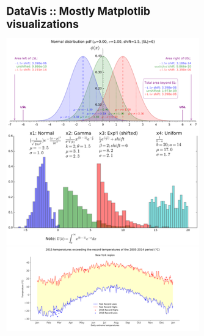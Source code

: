 # DataVis :: Mostly Matplotlib visualizations


<img src="img/My 6_sigma Normal Dist Fig.svg" />

<img src="img/Four distributions.svg" />

<img src="img/Climate Data - New York region.png" />
